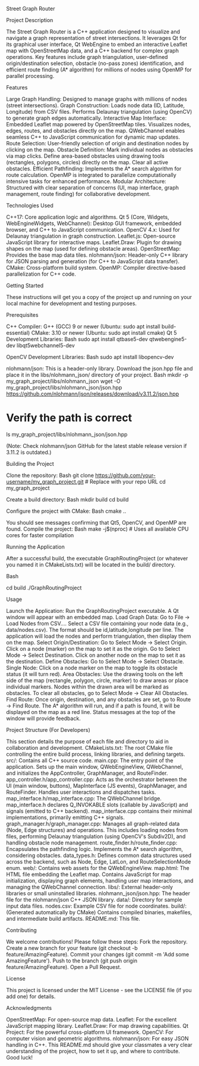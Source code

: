 Street Graph Router


Project Description

The Street Graph Router is a C++ application designed to visualize and navigate a graph representation of street intersections. It leverages Qt for its graphical user interface, Qt WebEngine to embed an interactive Leaflet map with OpenStreetMap data, and a C++ backend for complex graph operations. Key features include graph triangulation, user-defined origin/destination selection, obstacle (no-pass zones) identification, and efficient route finding (A* algorithm) for millions of nodes using OpenMP for parallel processing.

Features

Large Graph Handling: Designed to manage graphs with millions of nodes (street intersections).
Graph Construction:
Loads node data (ID, Latitude, Longitude) from CSV files.
Performs Delaunay triangulation (using OpenCV) to generate graph edges automatically.
Interactive Map Interface:
Embedded Leaflet map powered by OpenStreetMap tiles.
Visualizes nodes, edges, routes, and obstacles directly on the map.
QWebChannel enables seamless C++ to JavaScript communication for dynamic map updates.
Route Selection:
User-friendly selection of origin and destination nodes by clicking on the map.
Obstacle Definition:
Mark individual nodes as obstacles via map clicks.
Define area-based obstacles using drawing tools (rectangles, polygons, circles) directly on the map.
Clear all active obstacles.
Efficient Pathfinding:
Implements the A* search algorithm for route calculation.
OpenMP is integrated to parallelize computationally intensive tasks for enhanced performance.
Modular Architecture: Structured with clear separation of concerns (UI, map interface, graph management, route finding) for collaborative development.

Technologies Used

C++17: Core application logic and algorithms.
Qt 5 (Core, Widgets, WebEngineWidgets, WebChannel): Desktop GUI framework, embedded browser, and C++ to JavaScript communication.
OpenCV 4.x: Used for Delaunay triangulation in graph construction.
Leaflet.js: Open-source JavaScript library for interactive maps.
Leaflet.Draw: Plugin for drawing shapes on the map (used for defining obstacle areas).
OpenStreetMap: Provides the base map data tiles.
nlohmann/json: Header-only C++ library for JSON parsing and generation (for C++ to JavaScript data transfer).
CMake: Cross-platform build system.
OpenMP: Compiler directive-based parallelization for C++ code.

Getting Started

These instructions will get you a copy of the project up and running on your local machine for development and testing purposes.

Prerequisites

C++ Compiler: G++ (GCC) 9 or newer (Ubuntu: sudo apt install build-essential)
CMake: 3.10 or newer (Ubuntu: sudo apt install cmake)
Qt 5 Development Libraries:
Bash
sudo apt install qtbase5-dev qtwebengine5-dev libqt5webchannel5-dev


OpenCV Development Libraries:
Bash
sudo apt install libopencv-dev


nlohmann/json: This is a header-only library. Download the json.hpp file and place it in the libs/nlohmann_json/ directory of your project.
Bash
mkdir -p my_graph_project/libs/nlohmann_json
wget -O my_graph_project/libs/nlohmann_json/json.hpp https://github.com/nlohmann/json/releases/download/v3.11.2/json.hpp
# Verify the path is correct
ls my_graph_project/libs/nlohmann_json/json.hpp

(Note: Check nlohmann/json GitHub for the latest stable release version if 3.11.2 is outdated.)

Building the Project

Clone the repository:
Bash
git clone https://github.com/your-username/my_graph_project.git # Replace with your repo URL
cd my_graph_project


Create a build directory:
Bash
mkdir build
cd build


Configure the project with CMake:
Bash
cmake ..

You should see messages confirming that Qt5, OpenCV, and OpenMP are found.
Compile the project:
Bash
make -j$(nproc) # Uses all available CPU cores for faster compilation



Running the Application

After a successful build, the executable GraphRoutingProject (or whatever you named it in CMakeLists.txt) will be located in the build/ directory.

Bash


cd build
./GraphRoutingProject



Usage

Launch the Application: Run the GraphRoutingProject executable. A Qt window will appear with an embedded map.
Load Graph Data:
Go to File -> Load Nodes from CSV....
Select a CSV file containing your node data (e.g., data/nodes.csv). The format should be id,latitude,longitude per line.
The application will load the nodes and perform triangulation, then display them on the map.
Select Origin/Destination:
Go to Select Mode -> Select Origin.
Click on a node (marker) on the map to set it as the origin.
Go to Select Mode -> Select Destination.
Click on another node on the map to set it as the destination.
Define Obstacles:
Go to Select Mode -> Select Obstacle.
Single Node: Click on a node marker on the map to toggle its obstacle status (it will turn red).
Area Obstacles: Use the drawing tools on the left side of the map (rectangle, polygon, circle, marker) to draw areas or place individual markers. Nodes within the drawn area will be marked as obstacles.
To clear all obstacles, go to Select Mode -> Clear All Obstacles.
Find Route:
Once origin, destination, and any obstacles are set, go to Route -> Find Route.
The A* algorithm will run, and if a path is found, it will be displayed on the map as a red line.
Status messages at the top of the window will provide feedback.

Project Structure (For Developers)

This section details the purpose of each file and directory to aid in collaboration and development.
CMakeLists.txt: The root CMake file controlling the entire build process, linking libraries, and defining targets.
src/: Contains all C++ source code.
main.cpp: The entry point of the application. Sets up the main window, QWebEngineView, QWebChannel, and initializes the AppController, GraphManager, and RouteFinder.
app_controller.h/app_controller.cpp: Acts as the orchestrator between the UI (main window, buttons), MapInterface (JS events), GraphManager, and RouteFinder. Handles user interactions and dispatches tasks.
map_interface.h/map_interface.cpp: The QWebChannel bridge. map_interface.h declares Q_INVOKABLE slots (callable by JavaScript) and signals (emitted to C++ backend). map_interface.cpp contains their minimal implementations, primarily emitting C++ signals.
graph_manager.h/graph_manager.cpp: Manages all graph-related data (Node, Edge structures) and operations. This includes loading nodes from files, performing Delaunay triangulation (using OpenCV's Subdiv2D), and handling obstacle node management.
route_finder.h/route_finder.cpp: Encapsulates the pathfinding logic. Implements the A* search algorithm, considering obstacles.
data_types.h: Defines common data structures used across the backend, such as Node, Edge, LatLon, and RouteSelectionMode enum.
web/: Contains web assets for the QWebEngineView.
map.html: The HTML file embedding the Leaflet map. Contains JavaScript for map initialization, displaying graph elements, handling user map interactions, and managing the QWebChannel connection.
libs/: External header-only libraries or small uninstalled libraries.
nlohmann_json/json.hpp: The header file for the nlohmann/json C++ JSON library.
data/: Directory for sample input data files.
nodes.csv: Example CSV file for node coordinates.
build/: (Generated automatically by CMake) Contains compiled binaries, makefiles, and intermediate build artifacts.
README.md: This file.

Contributing

We welcome contributions! Please follow these steps:
Fork the repository.
Create a new branch for your feature (git checkout -b feature/AmazingFeature).
Commit your changes (git commit -m 'Add some AmazingFeature').
Push to the branch (git push origin feature/AmazingFeature).
Open a Pull Request.

License

This project is licensed under the MIT License - see the LICENSE file (if you add one) for details.

Acknowledgments

OpenStreetMap: For open-source map data.
Leaflet: For the excellent JavaScript mapping library.
Leaflet.Draw: For map drawing capabilities.
Qt Project: For the powerful cross-platform UI framework.
OpenCV: For computer vision and geometric algorithms.
nlohmann/json: For easy JSON handling in C++.
This README.md should give your classmates a very clear understanding of the project, how to set it up, and where to contribute. Good luck!
